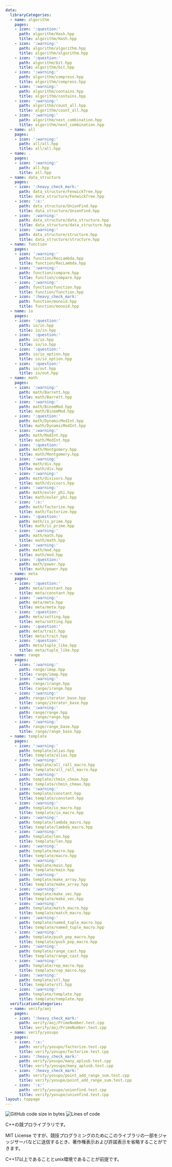 ```yaml
---
data:
  libraryCategories:
  - name: algorithm
    pages:
    - icon: ':question:'
      path: algorithm/Hash.hpp
      title: algorithm/Hash.hpp
    - icon: ':warning:'
      path: algorithm/algorithm.hpp
      title: algorithm/algorithm.hpp
    - icon: ':question:'
      path: algorithm/bit.hpp
      title: algorithm/bit.hpp
    - icon: ':warning:'
      path: algorithm/compress.hpp
      title: algorithm/compress.hpp
    - icon: ':warning:'
      path: algorithm/contains.hpp
      title: algorithm/contains.hpp
    - icon: ':warning:'
      path: algorithm/count_all.hpp
      title: algorithm/count_all.hpp
    - icon: ':warning:'
      path: algorithm/next_combination.hpp
      title: algorithm/next_combination.hpp
  - name: all
    pages:
    - icon: ':warning:'
      path: all/all.hpp
      title: all/all.hpp
  - name: .
    pages:
    - icon: ':warning:'
      path: all.hpp
      title: all.hpp
  - name: data_structure
    pages:
    - icon: ':heavy_check_mark:'
      path: data_structure/FenwickTree.hpp
      title: data_structure/FenwickTree.hpp
    - icon: ':x:'
      path: data_structure/UnionFind.hpp
      title: data_structure/UnionFind.hpp
    - icon: ':warning:'
      path: data_structure/data_structure.hpp
      title: data_structure/data_structure.hpp
    - icon: ':warning:'
      path: data_structure/structure.hpp
      title: data_structure/structure.hpp
  - name: function
    pages:
    - icon: ':warning:'
      path: function/RecLambda.hpp
      title: function/RecLambda.hpp
    - icon: ':warning:'
      path: function/compare.hpp
      title: function/compare.hpp
    - icon: ':warning:'
      path: function/function.hpp
      title: function/function.hpp
    - icon: ':heavy_check_mark:'
      path: function/monoid.hpp
      title: function/monoid.hpp
  - name: io
    pages:
    - icon: ':question:'
      path: io/in.hpp
      title: io/in.hpp
    - icon: ':question:'
      path: io/io.hpp
      title: io/io.hpp
    - icon: ':question:'
      path: io/io_option.hpp
      title: io/io_option.hpp
    - icon: ':question:'
      path: io/out.hpp
      title: io/out.hpp
  - name: math
    pages:
    - icon: ':warning:'
      path: math/Barrett.hpp
      title: math/Barrett.hpp
    - icon: ':warning:'
      path: math/BinomMod.hpp
      title: math/BinomMod.hpp
    - icon: ':question:'
      path: math/DynamicModInt.hpp
      title: math/DynamicModInt.hpp
    - icon: ':warning:'
      path: math/ModInt.hpp
      title: math/ModInt.hpp
    - icon: ':question:'
      path: math/Montgomery.hpp
      title: math/Montgomery.hpp
    - icon: ':warning:'
      path: math/div.hpp
      title: math/div.hpp
    - icon: ':warning:'
      path: math/divisors.hpp
      title: math/divisors.hpp
    - icon: ':warning:'
      path: math/euler_phi.hpp
      title: math/euler_phi.hpp
    - icon: ':x:'
      path: math/factorize.hpp
      title: math/factorize.hpp
    - icon: ':question:'
      path: math/is_prime.hpp
      title: math/is_prime.hpp
    - icon: ':warning:'
      path: math/math.hpp
      title: math/math.hpp
    - icon: ':warning:'
      path: math/mod.hpp
      title: math/mod.hpp
    - icon: ':question:'
      path: math/power.hpp
      title: math/power.hpp
  - name: meta
    pages:
    - icon: ':question:'
      path: meta/constant.hpp
      title: meta/constant.hpp
    - icon: ':warning:'
      path: meta/meta.hpp
      title: meta/meta.hpp
    - icon: ':question:'
      path: meta/setting.hpp
      title: meta/setting.hpp
    - icon: ':question:'
      path: meta/trait.hpp
      title: meta/trait.hpp
    - icon: ':question:'
      path: meta/tuple_like.hpp
      title: meta/tuple_like.hpp
  - name: range
    pages:
    - icon: ':warning:'
      path: range/imap.hpp
      title: range/imap.hpp
    - icon: ':warning:'
      path: range/irange.hpp
      title: range/irange.hpp
    - icon: ':warning:'
      path: range/iterator_base.hpp
      title: range/iterator_base.hpp
    - icon: ':warning:'
      path: range/range.hpp
      title: range/range.hpp
    - icon: ':warning:'
      path: range/range_base.hpp
      title: range/range_base.hpp
  - name: template
    pages:
    - icon: ':warning:'
      path: template/alias.hpp
      title: template/alias.hpp
    - icon: ':warning:'
      path: template/all_rall_macro.hpp
      title: template/all_rall_macro.hpp
    - icon: ':warning:'
      path: template/chmin_chmax.hpp
      title: template/chmin_chmax.hpp
    - icon: ':warning:'
      path: template/constant.hpp
      title: template/constant.hpp
    - icon: ':warning:'
      path: template/io_macro.hpp
      title: template/io_macro.hpp
    - icon: ':warning:'
      path: template/lambda_macro.hpp
      title: template/lambda_macro.hpp
    - icon: ':warning:'
      path: template/len.hpp
      title: template/len.hpp
    - icon: ':warning:'
      path: template/macro.hpp
      title: template/macro.hpp
    - icon: ':warning:'
      path: template/main.hpp
      title: template/main.hpp
    - icon: ':warning:'
      path: template/make_array.hpp
      title: template/make_array.hpp
    - icon: ':warning:'
      path: template/make_vec.hpp
      title: template/make_vec.hpp
    - icon: ':warning:'
      path: template/match_macro.hpp
      title: template/match_macro.hpp
    - icon: ':warning:'
      path: template/named_tuple_macro.hpp
      title: template/named_tuple_macro.hpp
    - icon: ':warning:'
      path: template/push_pop_macro.hpp
      title: template/push_pop_macro.hpp
    - icon: ':warning:'
      path: template/range_cast.hpp
      title: template/range_cast.hpp
    - icon: ':warning:'
      path: template/rep_macro.hpp
      title: template/rep_macro.hpp
    - icon: ':warning:'
      path: template/stl.hpp
      title: template/stl.hpp
    - icon: ':warning:'
      path: template/template.hpp
      title: template/template.hpp
  verificationCategories:
  - name: verify/aoj
    pages:
    - icon: ':heavy_check_mark:'
      path: verify/aoj/PrimeNumber.test.cpp
      title: verify/aoj/PrimeNumber.test.cpp
  - name: verify/yosupo
    pages:
    - icon: ':x:'
      path: verify/yosupo/factorize.test.cpp
      title: verify/yosupo/factorize.test.cpp
    - icon: ':heavy_check_mark:'
      path: verify/yosupo/many_aplusb.test.cpp
      title: verify/yosupo/many_aplusb.test.cpp
    - icon: ':heavy_check_mark:'
      path: verify/yosupo/point_add_range_sum.test.cpp
      title: verify/yosupo/point_add_range_sum.test.cpp
    - icon: ':x:'
      path: verify/yosupo/unionfind.test.cpp
      title: verify/yosupo/unionfind.test.cpp
layout: toppage
---
```

![GitHub code size in bytes](https://img.shields.io/github/languages/code-size/Chipppppppppp/kyopro?style=flat-square)
![Lines of code](https://img.shields.io/tokei/lines/github/Chipppppppppp/kyopro?style=flat-square)

C++の競プロライブラリです。

MIT License ですが、競技プログラミングのためにこのライブラリの一部をジャッジサーバなどに送信するとき、著作権表示および許諾表示を省略することができます。

C++17以上であることとunix環境であることが前提です。
